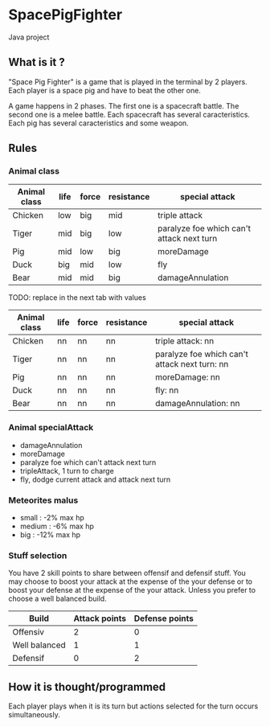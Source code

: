 # SpacePigFighter
Java project

## What is it ?
"Space Pig Fighter" is a game that is played in the terminal by 2 players. Each player is a space pig and have to beat the other one.

A game happens in 2 phases. The first one is a spacecraft battle. The second one is a melee battle.
Each spacecraft has several caracteristics.
Each pig has several caracteristics and some weapon.


## Rules

### Animal class

|Animal class | life | force | resistance | special attack |
|---|---|---|---|---|
|Chicken | low | big | mid | triple attack |
|Tiger | mid | big | low | paralyze foe which can't attack next turn |
|Pig | mid | low | big | moreDamage |
|Duck | big | mid | low | fly |
|Bear | mid | mid | big | damageAnnulation |

TODO: replace <nn> in the next tab with values

|Animal class | life | force | resistance | special attack |
|---|---|---|---|---|
|Chicken | nn | nn | nn | triple attack: nn |
|Tiger | nn | nn | nn | paralyze foe which can't attack next turn: nn |
|Pig | nn | nn | nn | moreDamage: nn |
|Duck | nn | nn | nn | fly: nn |
|Bear | nn | nn | nn | damageAnnulation: nn |


### Animal specialAttack

- damageAnnulation
- moreDamage
- paralyze foe which can't attack next turn
- tripleAttack, 1 turn to charge
- fly, dodge current attack and attack next turn


### Meteorites malus
- small : -2% max hp
- medium : -6% max hp
- big : -12% max hp


### Stuff selection
You have 2 skill points to share between offensif and defensif stuff. You may choose to boost your attack at the expense of the your defense or to boost your defense at the expense of the your attack. Unless you prefer to choose a well balanced build.

|Build | Attack points | Defense points |
|---|---|---|
|Offensiv | 2 | 0 |
|Well balanced | 1 | 1 |
|Defensif | 0 | 2 |


## How it is thought/programmed

Each player plays when it is its turn but actions selected for the turn occurs simultaneously.
